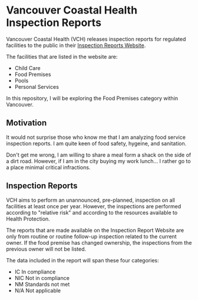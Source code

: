 # Vancouver Coastal Health Inspection Reports

Vancouver Coastal Health (VCH) releases inspection reports for regulated facilities to the public in their [Inspection Reports Website](https://inspections.vch.ca).

The facilities that are listed in the website are:

- Child Care
- Food Premises
- Pools
- Personal Services

In this repository, I will be exploring the Food Premises category within Vancouver.

## Motivation

It would not surprise those who know me that I am analyzing food service inspection reports. I am quite keen of food safety, hygeine, and sanitation.

Don't get me wrong, I am willing to share a meal form a shack on the side of a dirt road. However, if I am in the city buying my work lunch... I rather go to a place minimal critical infractions.

## Inspection Reports

VCH aims to perform an unannounced, pre-planned, inspection on all facilities at least once per year. However, the inspections are performed according to "relative risk" and according to the resources available to Health Protection.

The reports that are made available on the Inspection Report Website are only from routine or routine follow-up inspection related to the current owner. If the food premise has changed ownership, the inspections from the previous owner will not be listed.

The data included in the report will span these four categories:

- IC In compliance
- NIC Not in compliance
- NM Standards not met
- N/A Not applicable
